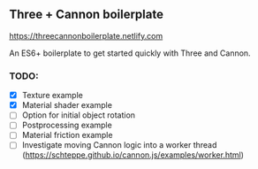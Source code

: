 ## Three + Cannon boilerplate

https://threecannonboilerplate.netlify.com

An ES6+ boilerplate to get started quickly with Three and Cannon.


### TODO: 
- [x] Texture example
- [x] Material shader example
- [ ] Option for initial object rotation
- [ ] Postprocessing example
- [ ] Material friction example
- [ ] Investigate moving Cannon logic into a worker thread (https://schteppe.github.io/cannon.js/examples/worker.html)
